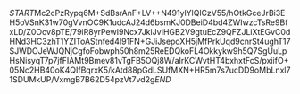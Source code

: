 $START$Mc2cPzRypq6M+SdBsrAnF+LV++N491ylYlQlCzV55/hOtkGceJrBi3EH5oVSnK31w70gVvnOC9K1udcAJ24d6bsmKJ0DBeiD4bd4ZWIwzcTsRe9BfxLD/Z0Oov8pTE/79iR8yrPewI9Ncx7JklJvIHGB2V9gtuEcZ9QFZJLiXtEGvC0dHNd3HC3zhT1YZIToAStnfed4I91FN+GJiJsepoXH5jMfPrkUqd9cnrSt4ughT17SJWDOJeWJQNjCgfoFobwph50h8m25ReEDQkoFL4Okkykw9h5Q7SgUuLpHsNisyqT7p7jfFIAMt9Bmev81vTgFB5OQj8W/aIrKCWvtHT4bxhxtFcS/pxiifO+05Nc2HB40oK4QIfBqrxK5/kAtd88pGdLSUfMXN+HR5m7s7ucDD9oMbLnxl71SDUMkUP/VxmgB7B62D54pzVt7vd2g$END$